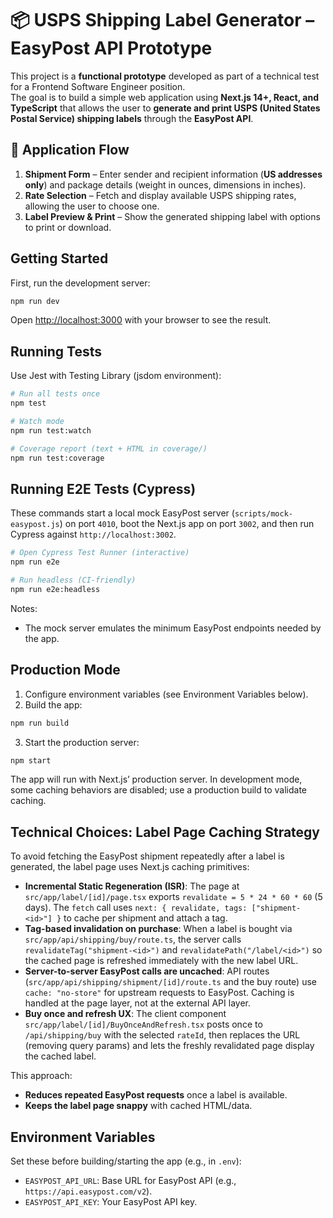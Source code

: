 # 📦 USPS Shipping Label Generator – EasyPost API Prototype

This project is a **functional prototype** developed as part of a technical test for a Frontend Software Engineer position.  
The goal is to build a simple web application using **Next.js 14+, React, and TypeScript** that allows the user to **generate and print USPS (United States Postal Service) shipping labels** through the **EasyPost API**.

## 🚀 Application Flow

1. **Shipment Form** – Enter sender and recipient information (**US addresses only**) and package details (weight in ounces, dimensions in inches).
2. **Rate Selection** – Fetch and display available USPS shipping rates, allowing the user to choose one.
3. **Label Preview & Print** – Show the generated shipping label with options to print or download.

## Getting Started

First, run the development server:

```bash
npm run dev
```

Open [http://localhost:3000](http://localhost:3000) with your browser to see the result.

## Running Tests

Use Jest with Testing Library (jsdom environment):

```bash
# Run all tests once
npm test

# Watch mode
npm run test:watch

# Coverage report (text + HTML in coverage/)
npm run test:coverage
```

## Running E2E Tests (Cypress)

These commands start a local mock EasyPost server (`scripts/mock-easypost.js`) on port `4010`, boot the Next.js app on port `3002`, and then run Cypress against `http://localhost:3002`.

```bash
# Open Cypress Test Runner (interactive)
npm run e2e

# Run headless (CI-friendly)
npm run e2e:headless
```

Notes:

- The mock server emulates the minimum EasyPost endpoints needed by the app.

## Production Mode

1. Configure environment variables (see Environment Variables below).
2. Build the app:

```bash
npm run build
```

3. Start the production server:

```bash
npm start
```

The app will run with Next.js’ production server. In development mode, some caching behaviors are disabled; use a production build to validate caching.

## Technical Choices: Label Page Caching Strategy

To avoid fetching the EasyPost shipment repeatedly after a label is generated, the label page uses Next.js caching primitives:

- **Incremental Static Regeneration (ISR)**: The page at `src/app/label/[id]/page.tsx` exports `revalidate = 5 * 24 * 60 * 60` (5 days). The `fetch` call uses `next: { revalidate, tags: ["shipment-<id>"] }` to cache per shipment and attach a tag.
- **Tag-based invalidation on purchase**: When a label is bought via `src/app/api/shipping/buy/route.ts`, the server calls `revalidateTag("shipment-<id>")` and `revalidatePath("/label/<id>")` so the cached page is refreshed immediately with the new label URL.
- **Server-to-server EasyPost calls are uncached**: API routes (`src/app/api/shipping/shipment/[id]/route.ts` and the buy route) use `cache: "no-store"` for upstream requests to EasyPost. Caching is handled at the page layer, not at the external API layer.
- **Buy once and refresh UX**: The client component `src/app/label/[id]/BuyOnceAndRefresh.tsx` posts once to `/api/shipping/buy` with the selected `rateId`, then replaces the URL (removing query params) and lets the freshly revalidated page display the cached label.

This approach:

- **Reduces repeated EasyPost requests** once a label is available.
- **Keeps the label page snappy** with cached HTML/data.

## Environment Variables

Set these before building/starting the app (e.g., in `.env`):

- `EASYPOST_API_URL`: Base URL for EasyPost API (e.g., `https://api.easypost.com/v2`).
- `EASYPOST_API_KEY`: Your EasyPost API key.
